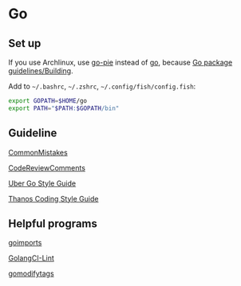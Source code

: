 # Go

## Set up

If you use Archlinux,
use [go-pie](https://www.archlinux.org/packages/community/x86_64/go-pie/)
instead of [go](https://www.archlinux.org/packages/?name=go),
because [Go package guidelines/Building](https://wiki.archlinux.org/index.php/Go_package_guidelines#Building).

Add to `~/.bashrc`, `~/.zshrc`, `~/.config/fish/config.fish`:

```sh
export GOPATH=$HOME/go
export PATH="$PATH:$GOPATH/bin"
```

## Guideline

[CommonMistakes](https://github.com/golang/go/wiki/CommonMistakes)

[CodeReviewComments](https://github.com/golang/go/wiki/CodeReviewComments)

[Uber Go Style Guide](https://github.com/uber-go/guide/blob/master/style.md)

[Thanos Coding Style Guide](https://thanos.io/contributing/coding-style-guide.md/)

## Helpful programs

[goimports](https://pkg.go.dev/golang.org/x/tools/cmd/goimports?tab=doc)

[GolangCI-Lint](https://github.com/golangci/golangci-lint)

[gomodifytags](https://github.com/fatih/gomodifytags)
